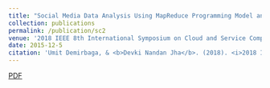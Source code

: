 ```yaml
---
title: "Social Media Data Analysis Using MapReduce Programming Model and Training a Tweet Classifier Using Apache Mahout"
collection: publications
permalink: /publication/sc2
venue: '2018 IEEE 8th International Symposium on Cloud and Service Computing (SC2)'
date: 2015-12-5
citation: 'Umit Demirbaga, & <b>Devki Nandan Jha</b>. (2018). <i>2018 IEEE 8th International Symposium on Cloud and Service Computing (SC2)</i>. '
---
```

[PDF](https://ieeexplore.ieee.org/stamp/stamp.jsp?arnumber=8567382)

